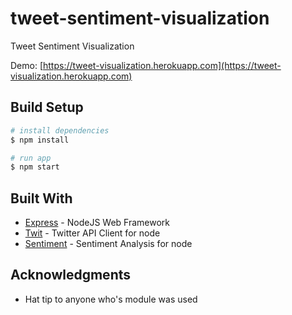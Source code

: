 # tweet-sentiment-visualization
Tweet Sentiment Visualization

Demo: [https://tweet-visualization.herokuapp.com](https://tweet-visualization.herokuapp.com)

## Build Setup

``` bash
# install dependencies
$ npm install

# run app
$ npm start
```

## Built With

* [Express](https://expressjs.com/) - NodeJS Web Framework
* [Twit](https://github.com/ttezel/twit) - Twitter API Client for node
* [Sentiment](https://github.com/thisandagain/sentiment) - Sentiment Analysis for node

## Acknowledgments

* Hat tip to anyone who's module was used
